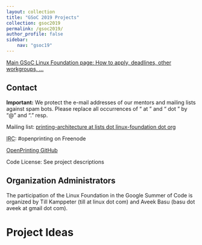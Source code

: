 ```yaml
---
layout: collection
title: "GSoC 2019 Projects"
collection: gsoc2019
permalink: /gsoc2019/
author_profile: false
sidebar:
    nav: "gsoc19"
---
```

<!-- 
Copyright 2019 OpenPrinting

Licensed under the Apache License, Version 2.0 (the "License");
you may not use this file except in compliance with the License.
You may obtain a copy of the License at

    http://www.apache.org/licenses/LICENSE-2.0

Unless required by applicable law or agreed to in writing, software
distributed under the License is distributed on an "AS IS" BASIS,
WITHOUT WARRANTIES OR CONDITIONS OF ANY KIND, either express or implied.
See the License for the specific language governing permissions and
limitations under the License. 
-->

<div>

<p>
<a href="https://wiki.linuxfoundation.org/gsoc/google-summer-code-2019" title="gsoc:google-summer-code-2019">Main GSoC Linux Foundation page: How to apply, deadlines, other workgroups, ...</a>
</p>

</div>

<h2>Contact</h2>
<div>

<p>
<strong>Important:</strong> We protect the e-mail addresses of our mentors and mailing lists against spam bots. Please replace all occurrences of “ at ” and “ dot ” by “@” and “.” resp.
</p>

<p>
Mailing list: <a href="http://lists.linux-foundation.org/mailman/listinfo/printing-architecture" title="http://lists.linux-foundation.org/mailman/listinfo/printing-architecture"  rel="nofollow">printing-architecture at lists dot linux-foundation dot org</a>
</p>

<p>
<abbr title="Internet Relay Chat">IRC</abbr>: #openprinting on Freenode
</p>

<p>
<a href="https://github.com/OpenPrinting" title="https://github.com/OpenPrinting"  rel="nofollow">OpenPrinting GitHub</a>
</p>

<p>
Code License: See project descriptions
</p>

</div>

<h2>Organization Administrators</h2>
<div>

<p>
The participation of the Linux Foundation in the Google Summer of Code is organized by Till Kamppeter (till at linux dot com) and Aveek Basu (basu dot aveek at gmail dot com).
</p>

</div>

<h1>Project Ideas</h1>
<div>

</div>